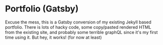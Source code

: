 # Portfolio (Gatsby)

Excuse the mess, this is a Gatsby conversion of my existing Jekyll based portfolio. There is lots of hacky code, some copy/pasted rendered HTML from the existing site, and probably some terrible graphQL since it's my first time using it. But hey, it works! (for now at least)